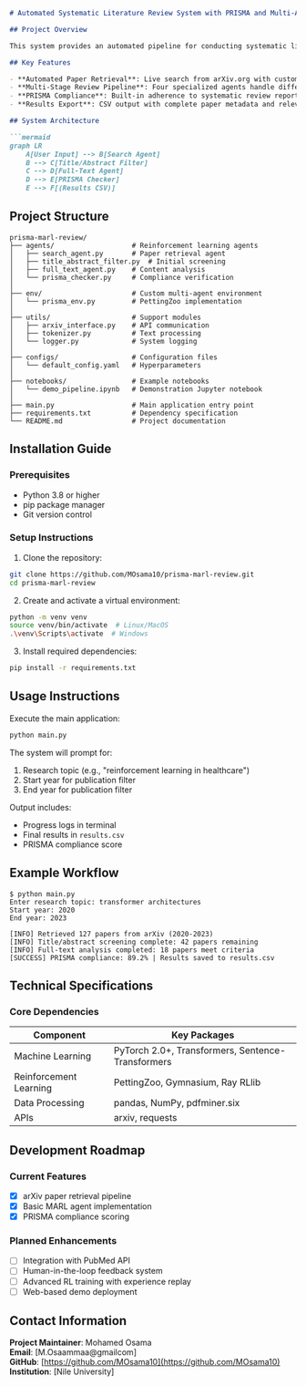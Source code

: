 
```markdown
# Automated Systematic Literature Review System with PRISMA and Multi-Agent RL

## Project Overview

This system provides an automated pipeline for conducting systematic literature reviews in compliance with PRISMA (Preferred Reporting Items for Systematic Reviews and Meta-Analyses) guidelines. Leveraging Multi-Agent Reinforcement Learning (MARL) with Centralized Training and Decentralized Execution (CTDE), it simulates expert decision-making across all stages of the literature review process.

## Key Features

- **Automated Paper Retrieval**: Live search from arXiv.org with custom topic and date filters
- **Multi-Stage Review Pipeline**: Four specialized agents handle different review phases
- **PRISMA Compliance**: Built-in adherence to systematic review reporting standards
- **Results Export**: CSV output with complete paper metadata and relevance scores

## System Architecture

```mermaid
graph LR
    A[User Input] --> B[Search Agent]
    B --> C[Title/Abstract Filter]
    C --> D[Full-Text Agent]
    D --> E[PRISMA Checker]
    E --> F[(Results CSV)]
```

## Project Structure

```
prisma-marl-review/
├── agents/                   # Reinforcement learning agents
│   ├── search_agent.py       # Paper retrieval agent
│   ├── title_abstract_filter.py  # Initial screening
│   ├── full_text_agent.py    # Content analysis
│   └── prisma_checker.py     # Compliance verification
│
├── env/                      # Custom multi-agent environment
│   └── prisma_env.py         # PettingZoo implementation
│
├── utils/                    # Support modules
│   ├── arxiv_interface.py    # API communication
│   ├── tokenizer.py          # Text processing
│   └── logger.py             # System logging
│
├── configs/                  # Configuration files
│   └── default_config.yaml   # Hyperparameters
│
├── notebooks/                # Example notebooks
│   └── demo_pipeline.ipynb   # Demonstration Jupyter notebook
│
├── main.py                   # Main application entry point
├── requirements.txt          # Dependency specification
└── README.md                 # Project documentation
```

## Installation Guide

### Prerequisites
- Python 3.8 or higher
- pip package manager
- Git version control

### Setup Instructions

1. Clone the repository:
```bash
git clone https://github.com/MOsama10/prisma-marl-review.git
cd prisma-marl-review
```

2. Create and activate a virtual environment:
```bash
python -m venv venv
source venv/bin/activate  # Linux/MacOS
.\venv\Scripts\activate  # Windows
```

3. Install required dependencies:
```bash
pip install -r requirements.txt
```

## Usage Instructions

Execute the main application:
```bash
python main.py
```

The system will prompt for:
1. Research topic (e.g., "reinforcement learning in healthcare")
2. Start year for publication filter
3. End year for publication filter

Output includes:
- Progress logs in terminal
- Final results in `results.csv`
- PRISMA compliance score

## Example Workflow

```plaintext
$ python main.py
Enter research topic: transformer architectures
Start year: 2020
End year: 2023

[INFO] Retrieved 127 papers from arXiv (2020-2023)
[INFO] Title/abstract screening complete: 42 papers remaining
[INFO] Full-text analysis completed: 18 papers meet criteria
[SUCCESS] PRISMA compliance: 89.2% | Results saved to results.csv
```

## Technical Specifications

### Core Dependencies

| Component | Key Packages |
|-----------|--------------|
| Machine Learning | PyTorch 2.0+, Transformers, Sentence-Transformers |
| Reinforcement Learning | PettingZoo, Gymnasium, Ray RLlib |
| Data Processing | pandas, NumPy, pdfminer.six |
| APIs | arxiv, requests |

## Development Roadmap

### Current Features
- [x] arXiv paper retrieval pipeline
- [x] Basic MARL agent implementation
- [x] PRISMA compliance scoring

### Planned Enhancements
- [ ] Integration with PubMed API
- [ ] Human-in-the-loop feedback system
- [ ] Advanced RL training with experience replay
- [ ] Web-based demo deployment

## Contact Information

**Project Maintainer**: Mohamed Osama  
**Email**: [M.Osaammaa@gmailcom]  
**GitHub**: [https://github.com/MOsama10](https://github.com/MOsama10)  
**Institution**: [Nile University]  
```

